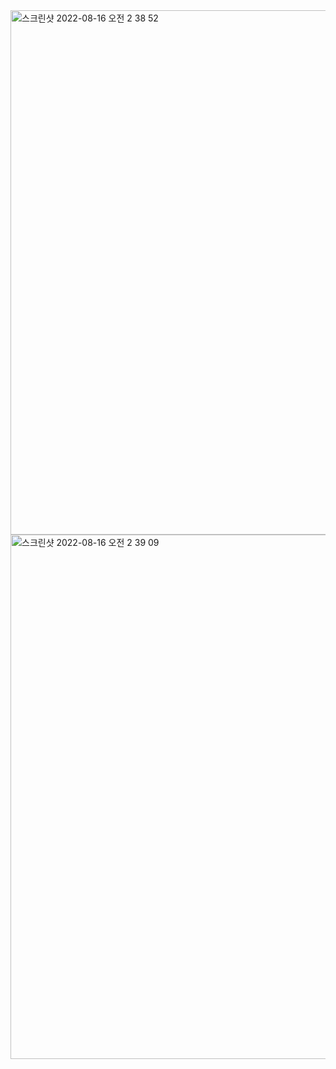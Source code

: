 
<img width="839" alt="스크린샷 2022-08-16 오전 2 38 52" src="https://user-images.githubusercontent.com/43926202/184686706-4da9e2f7-36ce-463d-9256-62802c9c27f0.png">
<img width="839" alt="스크린샷 2022-08-16 오전 2 39 09" src="https://user-images.githubusercontent.com/43926202/184686751-f7ac6cc6-85fd-4626-8c78-84abbe6a48df.png">
